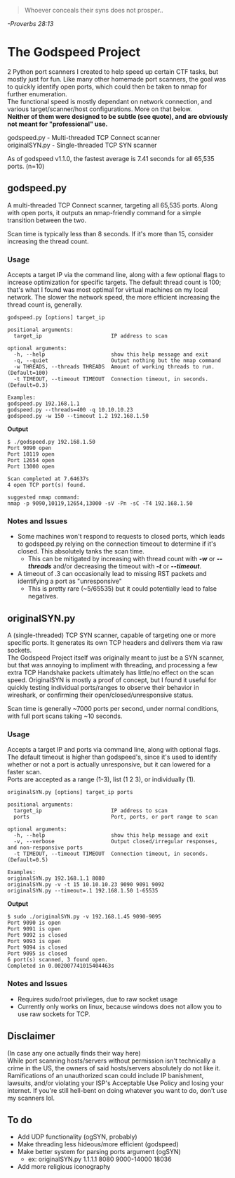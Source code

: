 >Whoever conceals their syns does not prosper..<br/>

*-Proverbs 28:13*
# The Godspeed Project
2 Python port scanners I created to help speed up certain CTF tasks, but mostly just for fun. Like many other homemade port scanners, the goal was to quickly identify open ports, which could then be taken to nmap for further enumeration.</br>
The functional speed is mostly dependant on network connection, and various target/scanner/host configurations. More on that below.<br/>
**Neither of them were designed to be subtle (see quote), and are obviously not meant for "professional" use.<br/>**

godspeed.py - Multi-threaded TCP Connect scanner<br/>
originalSYN.py - Single-threaded TCP SYN scanner<br/>

As of godspeed v1.1.0, the fastest average is 7.41 seconds for all 65,535 ports. (n=10)<br/>
## godspeed.py
A multi-threaded TCP Connect scanner, targeting all 65,535 ports. Along with open ports, it outputs an nmap-friendly command for a simple transition between the two.<br/>

Scan time is typically less than 8 seconds. If it's more than 15, consider increasing the thread count.
### Usage
Accepts a target IP via the command line, along with a few optional flags to increase optimization for specific targets. The default thread count is 100; that's what I found was most optimal for virtual machines on my local network. The slower the network speed, the more efficient increasing the thread count is, generally.
```
godspeed.py [options] target_ip

positional arguments:
  target_ip                      IP address to scan

optional arguments:
  -h, --help                     show this help message and exit
  -q, --quiet                    Output nothing but the nmap command
  -w THREADS, --threads THREADS  Amount of working threads to run. (Default=100)
  -t TIMEOUT, --timeout TIMEOUT  Connection timeout, in seconds. (Default=0.3)

Examples:
godspeed.py 192.168.1.1
godspeed.py --threads=400 -q 10.10.10.23
godspeed.py -w 150 --timeout 1.2 192.168.1.50
```
**Output**
```
$ ./godspeed.py 192.168.1.50
Port 9090 open
Port 10119 open
Port 12654 open
Port 13000 open

Scan completed at 7.64637s
4 open TCP port(s) found.

suggested nmap command:
nmap -p 9090,10119,12654,13000 -sV -Pn -sC -T4 192.168.1.50
```
### Notes and Issues
- Some machines won't respond to requests to closed ports, which leads to godspeed.py relying on the connection timeout to determine if it's closed. This absolutely tanks the scan time.
  - This can be mitigated by increasing with thread count with ***-w*** or ***--threads*** and/or decreasing the timeout with ***-t*** or ***--timeout***.
- A timeout of .3 can occasionally lead to missing RST packets and identifying a port as "unresponsive"
  - This is pretty rare (~5/65535) but it could potentially lead to false negatives.

## originalSYN.py
A (single-threaded) TCP SYN scanner, capable of targeting one or more specific ports. It generates its own TCP headers and delivers them via raw sockets.<br/> 
The Godspeed Project itself was originally meant to just be a SYN scanner, but that was annoying to impliment with threading, and processing a few extra TCP Handshake packets ultimately has little/no effect on the scan speed. OriginalSYN is mostly a proof of concept, but I found it useful for quickly testing individual ports/ranges to observe their behavior in wireshark, or confirming their open/closed/unresponsive status.<br/>

Scan time is generally ~7000 ports per second, under normal conditions, with full port scans taking ~10 seconds.
### Usage
Accepts a target IP and ports via command line, along with optional flags. The default timeout is higher than godspeed's, since it's used to identify whether or not a port is actually unresponsive, but it can lowered for a faster scan.<br/> 
Ports are accepted as a range (1-3), list (1 2 3), or individually (1).
```
originalSYN.py [options] target_ip ports

positional arguments:
  target_ip                      IP address to scan
  ports                          Port, ports, or port range to scan

optional arguments:
  -h, --help                     show this help message and exit
  -v, --verbose                  Output closed/irregular responses, and non-responsive ports
  -t TIMEOUT, --timeout TIMEOUT  Connection timeout, in seconds. (Default=0.5)

Examples:
originalSYN.py 192.168.1.1 8080
originalSYN.py -v -t 15 10.10.10.23 9090 9091 9092
originalSYN.py --timeout=.1 192.168.1.50 1-65535
```
**Output**
```
$ sudo ./originalSYN.py -v 192.168.1.45 9090-9095
Port 9090 is open
Port 9091 is open
Port 9092 is closed
Port 9093 is open
Port 9094 is closed
Port 9095 is closed
6 port(s) scanned, 3 found open.
Completed in 0.002007741015404463s
```
### Notes and Issues
- Requires sudo/root privileges, due to raw socket usage
- Currently only works on linux, because windows does not allow you to use raw sockets for TCP. 
## Disclaimer
(In case any one actually finds their way here)<br/>
While port scanning hosts/servers without permission isn't technically a crime in the US, the owners of said hosts/servers absolutely do not like it. Ramifications of an unauthorized scan could include IP banishment, lawsuits, and/or violating your ISP's Acceptable Use Policy and losing your internet. If you're still hell-bent on doing whatever you want to do, don't use my scanners lol.
## To do
- Add UDP functionality (ogSYN, probably)
- Make threading less hideous/more efficient (godspeed)
- Make better system for parsing ports argument (ogSYN)
  - ex: originalSYN.py 1.1.1.1 8080 9000-14000 18036
- Add more religious iconography
